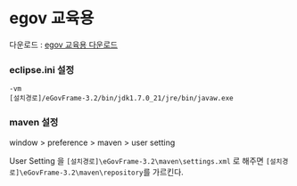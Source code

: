 # egov 교육용

다운로드 : [egov 교육용 다운로드](http://www.egovframe.go.kr/cop/bbs/selectBoardArticle.do?menu=4&amp;submenu=2)

### eclipse.ini 설정

```
-vm
[설치경로]/eGovFrame-3.2/bin/jdk1.7.0_21/jre/bin/javaw.exe
```

### maven 설정

window > preference > maven > user setting 

User Setting 을 `[설치경로]\eGovFrame-3.2\maven\settings.xml` 로 해주면 `[설치경로]\eGovFrame-3.2\maven\repository`를 가르킨다.



